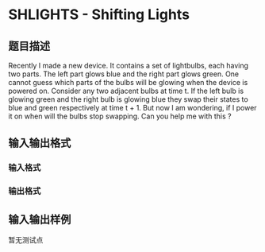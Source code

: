 # SHLIGHTS - Shifting Lights

## 题目描述

Recently I made a new device. It contains a set of lightbulbs, each having two parts. The left part glows blue and the right part glows green. One cannot guess which parts of the bulbs will be glowing when the device is powered on. Consider any two adjacent bulbs at time t. If the left bulb is glowing green and the right bulb is glowing blue they swap their states to blue and green respectively at time t + 1. But now I am wondering, if I power it on when will the bulbs stop swapping. Can you help me with this ?

## 输入输出格式

### 输入格式

### 输出格式

## 输入输出样例

暂无测试点

